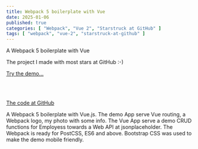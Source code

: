 ```yaml
---
title: Webpack 5 boilerplate with Vue
date: 2025-01-06
published: true
categories: [ "Webpack", "Vue 2", "Starstruck at GitHub" ]
tags: [ "webpack", "vue-2", "starstruck-at-github" ]
---
```



A Webpack 5 boilerplate with Vue 

The project I made with most stars at GitHub :-)

<a href="https://webpack5vue.persteenolsen.com/" target="_blank">Try the demo...</a>

<br /><br />

<a href="https://github.com/persteenolsen/webpack-5-vue-boilerplate" target="_blank">The code at GitHub</a>

A Webpack 5 boilerplate with Vue.js. The demo App serve Vue routing, a Webpack logo, my photo with some info. The Vue App serve a demo CRUD functions for Employess towards a Web API at jsonplaceholder. The Webpack is ready for PostCSS, ES6 and above. Bootstrap CSS was used to make the demo mobile friendly.

